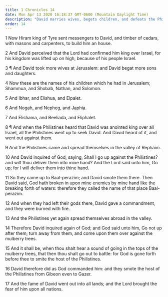 ```yaml
---
title: 1 Chronicles 14
date: Mon Apr 13 2020 16:18:37 GMT-0600 (Mountain Daylight Time)
description: "David marries wives, begets children, and defeats the Philistines; his fame spreads to all nations."
order: 14
---
```


1 Now Hiram king of Tyre sent messengers to David, and timber of cedars, with masons and carpenters, to build him an house.

2 And David perceived that the Lord had confirmed him king over Israel, for his kingdom was lifted up on high, because of his people Israel.

3 ¶ And David took more wives at Jerusalem: and David begat more sons and daughters.

4 Now these are the names of his children which he had in Jerusalem; Shammua, and Shobab, Nathan, and Solomon.

5 And Ibhar, and Elishua, and Elpalet.

6 And Nogah, and Nepheg, and Japhia.

7 And Elishama, and Beeliada, and Eliphalet.

8 ¶ And when the Philistines heard that David was anointed king over all Israel, all the Philistines went up to seek David. And David heard of it, and went out against them.

9 And the Philistines came and spread themselves in the valley of Rephaim.

10 And David inquired of God, saying, Shall I go up against the Philistines? and wilt thou deliver them into mine hand? And the Lord said unto him, Go up; for I will deliver them into thine hand.

11 So they came up to Baal-perazim; and David smote them there. Then David said, God hath broken in upon mine enemies by mine hand like the breaking forth of waters: therefore they called the name of that place Baal-perazim.

12 And when they had left their gods there, David gave a commandment, and they were burned with fire.

13 And the Philistines yet again spread themselves abroad in the valley.

14 Therefore David inquired again of God; and God said unto him, Go not up after them; turn away from them, and come upon them over against the mulberry trees.

15 And it shall be, when thou shalt hear a sound of going in the tops of the mulberry trees, that then thou shalt go out to battle: for God is gone forth before thee to smite the host of the Philistines.

16 David therefore did as God commanded him: and they smote the host of the Philistines from Gibeon even to Gazer.

17 And the fame of David went out into all lands; and the Lord brought the fear of him upon all nations.

